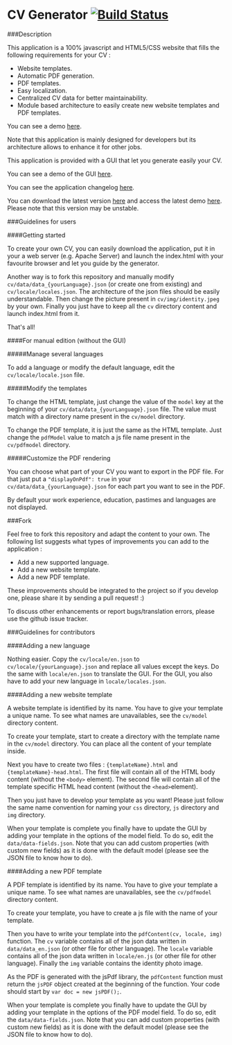 CV Generator [![Build Status](https://travis-ci.org/mfalaize/cv-generator.svg)](https://travis-ci.org/mfalaize/cv-generator)
============

###Description

This application is a 100% javascript and HTML5/CSS website that fills the following requirements for your CV :

* Website templates.
* Automatic PDF generation.
* PDF templates.
* Easy localization.
* Centralized CV data for better maintainability.
* Module based architecture to easily create new website templates and PDF templates.

You can see a demo [here](http://demo.cvgenerator.net).

Note that this application is mainly designed for developers but its architecture allows to enhance it for other jobs.

This application is provided with a GUI that let you generate easily your CV.

You can see a demo of the GUI [here](http://www.cvgenerator.net).

You can see the application changelog [here](CHANGELOG.md).

You can download the latest version [here](http://build.cvgenerator.net/snapshot/cv-generator-1.1.0-SNAPSHOT.zip) and access the latest demo [here](http://build.cvgenerator.net/snapshot/cv/index.html). Please note that this version may be unstable.

###Guidelines for users

####Getting started

To create your own CV, you can easily download the application, put it in your a web server (e.g. Apache Server) and launch the index.html with your favourite browser and let you guide by the generator.

Another way is to fork this repository and manually modify <code>cv/data/data_{yourLanguage}.json</code> (or create one from existing) and <code>cv/locale/locales.json</code>. The architecture of the json files should be easily understandable. Then change the picture present in <code>cv/img/identity.jpeg</code> by your own. Finally you just have to keep all the <code>cv</code> directory content and launch index.html from it.

That's all!

####For manual edition (without the GUI)

#####Manage several languages

To add a language or modify the default language, edit the <code>cv/locale/locale.json</code> file.

#####Modify the templates

To change the HTML template, just change the value of the <code>model</code> key at the beginning of your <code>cv/data/data_{yourLanguage}.json</code> file. The value must match with a directory name present in the <code>cv/model</code> directory.

To change the PDF template, it is just the same as the HTML template. Just change the <code>pdfModel</code> value to match a js file name present in the <code>cv/pdfmodel</code> directory.

#####Customize the PDF rendering

You can choose what part of your CV you want to export in the PDF file. For that just put a <code>"displayOnPdf": true</code> in your <code>cv/data/data_{yourLanguage}.json</code> for each part you want to see in the PDF.

By default your work experience, education, pastimes and languages are not displayed.

###Fork

Feel free to fork this repository and adapt the content to your own. The following list suggests what types of improvements you can add to the application :

* Add a new supported language.
* Add a new website template.
* Add a new PDF template.

These improvements should be integrated to the project so if you develop one, please share it by sending a pull request! :)

To discuss other enhancements or report bugs/translation errors, please use the github issue tracker.

###Guidelines for contributors

####Adding a new language

Nothing easier. Copy the <code>cv/locale/en.json</code> to <code>cv/locale/{yourLanguage}.json</code> and replace all values except the keys. Do the same with <code>locale/en.json</code> to translate the GUI. For the GUI, you also have to add your new language in <code>locale/locales.json</code>.

####Adding a new website template

A website template is identified by its name. You have to give your template a unique name. To see what names are unavailables, see the <code>cv/model</code> directory content.

To create your template, start to create a directory with the template name in the <code>cv/model</code> directory. You can place all the content of your template inside.

Next you have to create two files : <code>{templateName}.html</code> and <code>{templateName}-head.html</code>. The first file will contain all of the HTML body content (without the ```<body>``` element). The second file will contain all of the template specific HTML head content (without the ```<head>```element).

Then you just have to develop your template as you want! Please just follow the same name convention for naming your <code>css</code> directory, <code>js</code> directory and <code>img</code> directory.

When your template is complete you finally have to update the GUI by adding your template in the options of the model field. To do so, edit the <code>data/data-fields.json</code>. Note that you can add custom properties (with custom new fields) as it is done with the default model (please see the JSON file to know how to do).

####Adding a new PDF template

A PDF template is identified by its name. You have to give your template a unique name. To see what names are unavailables, see the <code>cv/pdfmodel</code> directory content.

To create your template, you have to create a js file with the name of your template.

Then you have to write your template into the ```pdfContent(cv, locale, img)``` function. The <code>cv</code> variable contains all of the json data written in <code>data/data_en.json</code> (or other file for other language). The <code>locale</code> variable contains all of the json data written in <code>locale/en.js</code> (or other file for other language). Finally the <code>img</code> variable contains the identity photo image.

As the PDF is generated with the jsPdf library, the <code>pdfContent</code> function must return the <code>jsPDF</code> object created at the beginning of the function. Your code should start by ```var doc = new jsPDF();```.

When your template is complete you finally have to update the GUI by adding your template in the options of the PDF model field. To do so, edit the <code>data/data-fields.json</code>. Note that you can add custom properties (with custom new fields) as it is done with the default model (please see the JSON file to know how to do).